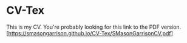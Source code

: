 CV-Tex
======
This is my CV. You're probably looking for this link to the PDF version. [https://smasongarrison.github.io/CV-Tex/SMasonGarrisonCV.pdf] 
